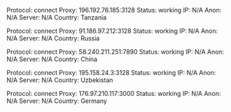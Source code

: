 Protocol: connect
Proxy: 196.192.76.185:3128
Status: working
IP: N/A
Anon: N/A
Server: N/A
Country: Tanzania

Protocol: connect
Proxy: 91.186.97.212:3128
Status: working
IP: N/A
Anon: N/A
Server: N/A
Country: Russia

Protocol: connect
Proxy: 58.240.211.251:7890
Status: working
IP: N/A
Anon: N/A
Server: N/A
Country: China

Protocol: connect
Proxy: 195.158.24.3:3128
Status: working
IP: N/A
Anon: N/A
Server: N/A
Country: Uzbekistan

Protocol: connect
Proxy: 176.97.210.117:3000
Status: working
IP: N/A
Anon: N/A
Server: N/A
Country: Germany

